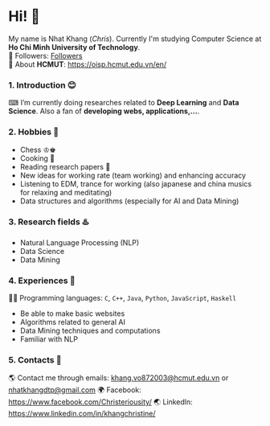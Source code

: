 # Hi! 📌

My name is Nhat Khang (_Chris_). Currently I'm studying Computer Science at **Ho Chi Minh University of Technology**.  
📢  Followers: [Followers](https://github.com/nhatkhangcs?tab=followers) <br>
📢  About **HCMUT**: https://oisp.hcmut.edu.vn/en/

### 1. Introduction 😊
⌨ I’m currently doing researches related to **Deep Learning** and **Data Science**. Also a fan of **developing webs, applications,...**.

### 2. Hobbies 💍
- Chess ♔♚
- Cooking 🧒
- Reading research papers 💭
- New ideas for working rate (team working) and enhancing accuracy
- Listening to EDM, trance for working (also japanese and china musics for relaxing and meditating)
- Data structures and algorithms (especially for AI and Data Mining)

### 3. Research fields ♨️

- Natural Language Processing (NLP)
- Data Science
- Data Mining

### 4. Experiences 🌅

👌🏼 Programming languages: `C`, `C++`, `Java`, `Python`, `JavaScript`, `Haskell`
- Be able to make basic websites
- Algorithms related to general AI
- Data Mining techniques and computations
- Familiar with NLP

### 5. Contacts 📧
🌎 Contact me through emails: khang.vo872003@hcmut.edu.vn or nhatkhangdtp@gmail.com
🌍 Facebook: https://www.facebook.com/Christeriousity/
🌏 Linkedln: https://www.linkedin.com/in/khangchristine/
